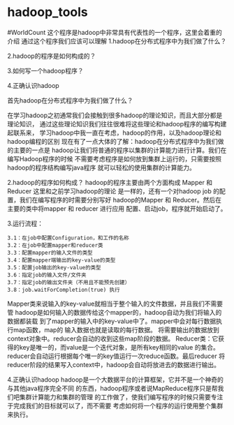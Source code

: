 # hadoop_tools
#WorldCount
这个程序是hadoop中非常具有代表性的一个程序，这里会着重的介绍
通过这个程序我们应该可以理解
1.hadoop在分布式程序中为我们做了什么？

2.hadoop的程序是如何构成的？

3.如何写一个hadoop程序？

4.正确认识hadoop

首先hadoop在分布式程序中为我们做了什么？

在学习hadoop之初通常我们会接触到很多hadoop的理论知识，而且大部分都是理论知识，
通过这些理论知识我们往往很难将这些理论和hadoop程序的编写构建起联系来，
学习hadoop中我一直在考虑，hadoop的作用，以及hadoop理论和hadoop编程的区别
现在有了一点大体的了解：hadoop在分布式程序中为我们做的主要的一点是
hadoop让我们将普通的程序以集群的计算能力进行计算。我们在编写Hadoop程序的时候
不需要考虑程序是如何放到集群上运行的，只需要按照hadoop的程序结构编写java程序
就可以轻松的使用集群的计算能力。

2.hadoop的程序如何构成？
hadoop的程序主要由两个方面构成 Mapper 和 Reducer 这里和之前学习hadoop的理论
是一样的，还有一个对hadoop job 的配置，我们在编写程序的时需要分别写好
hadoop的Mapper 和 Reducer。然后在主要的类中将mapper 和 reducer 进行应用
配置、启动job，程序就开始启动了。

3.运行流程：
    
    3.1：在job中配置Configuration，和工作的名称
    3.2：在job中配置mapper和reducer类
    3.3：配置mapper的输入文件的类型
    3.4：配置mapper端输出的key-value的类型
    3.5：配置job输出的key-value的类型
    3.6：指定job的输入文件/文件夹
    3.7：指定job的输出文件夹（不用且不能预先创建）
    3.8：job.waitForCompletion(true) 执行
Mapper类来说输入的key-value就相当于整个输入的文件数据，并且我们不需要管
hadoop是如何输入的数据传给这个mapper的，hadoop自动为我们将输入的数据都装载
到了mapper的输入中的key-value中了。mapper中会对每行数据执行map函数，map的
输入数据也就是读取的每行数据。
将需要输出的数据放到context对象中。reducer会自动的收到这些map阶段的数据。
Reducer类：它获得的key是唯一的，而value是一个迭代对象，是所有key相同的value
的集合。reducer会自动运行根据每个唯一的key值运行一次reduce函数。最后reducer
将reducer阶段的结果写入context中，hadoop会自动将放进去的数据进行输出。
    
4.正确认识hadoop
hadoop是一个大数据平台的计算框架，它并不是一个神奇的与其他java程序完全不同
的东西，hadoop程序或者说MapReduce程序只是帮我们吧集群计算能力和集群的管理
的工作做了，使我们编写程序的时候只需要专注于完成我们的目标就可以了，而不需要
考虑如何将一个程序的运行使用整个集群来执行。    